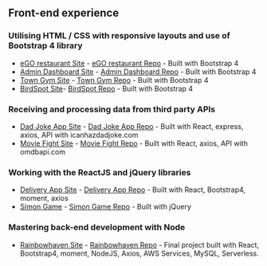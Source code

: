 ## Front-end experience

### Utilising HTML / CSS with responsive layouts and use of Bootstrap 4 library

- [eGO restaurant Site](https://mariyalcs.github.io/restaurant/) - [eGO restaurant Repo](https://github.com/MariyaLcs/restaurant) - Built with Bootstrap 4
- [Admin Dashboard Site](https://mariyalcs.github.io/admin-dashboard/) - [Admin Dashboard Repo](https://github.com/MariyaLcs/admin-dashboard) - Built with Bootstrap 4
- [Town Gym Site](https://mariyalcs.github.io/local_gym/) - [Town Gym Repo](https://github.com/MariyaLcs/local_gym) - Built with Bootstrap 4
- [BirdSpot Site](https://mariyalcs.github.io/BirdSpot/)- [BirdSpot Repo](https://github.com/MariyaLcs/BirdSpot) - Built with Bootstrap 4

### Receiving and processing data from third party APIs

- [Dad Joke App Site](https://mariyalcs.github.io/dad-joke/) - [Dad Joke App Repo](https://github.com/MariyaLcs/dad-joke) - Built with React, express, axios, API with icanhazdadjoke.com
- [Movie Fight Site](https://mariyalcs.github.io/movie_battle/) - [Movie Fight Repo](https://github.com/MariyaLcs/movie_battle) - Built with React, axios, API with omdbapi.com

### Working with the ReactJS and jQuery libraries

- [Delivery App Site](https://mariyalcs.github.io/delivery/) - [Delivery App Repo](https://github.com/MariyaLcs/delivery) - Built with React, Bootstrap4, moment, axios
- [Simon Game](https://mariyalcs.github.io/Simon-Game/) - [Simon Game Repo](https://github.com/MariyaLcs/Simon-Game) - Built with jQuery

### Mastering back-end development with Node

- [Rainbowhaven Site](https://techreturnersmarchcohort2020.github.io/rainbowhaven-react-frontend/) - [Rainbowhaven Repo](https://github.com/techReturnersMarchCohort2020/rainbowhaven-react-frontend) - Final project built with React, Bootstrap4, moment, NodeJS, Axios, AWS Services, MySQL, Serverless.
